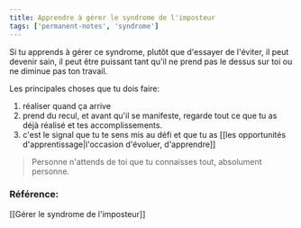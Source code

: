 ```yaml
---
title: Apprendre à gérer le syndrome de l'imposteur
tags: ['permanent-notes', 'syndrome']
---
```


Si tu apprends à gérer ce syndrome, plutôt que d'essayer de l'éviter, il peut devenir sain, il peut être puissant tant qu'il ne prend pas le dessus sur toi ou ne diminue pas ton travail.

Les principales choses que tu dois faire: 
1. réaliser quand ça arrive
2. prend du recul, et avant qu'il se manifeste, regarde tout ce que tu as déjà réalisé et tes accomplissements.
3. c'est le signal que tu te sens mis au défi et que tu as [[les opportunités d'apprentissage|l'occasion d'évoluer, d'apprendre]]

> Personne n'attends de toi que tu connaisses tout, absolument personne.

### Référence: 
[[Gérer le syndrome de l'imposteur]]